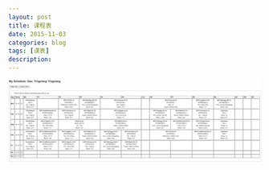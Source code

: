 ```yaml
---
layout: post
title: 课程表
date: 2015-11-03
categories: blog
tags: [课表]
description: 
---
```

<img src="./bimg/schedule.jpg">

